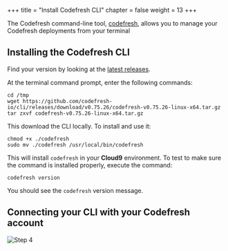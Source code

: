 +++
title = "Install Codefresh CLI"
chapter = false
weight = 13
+++

The Codefresh command-line tool, [codefresh](https://codefresh-io.github.io/cli/), allows you to manage your Codefresh deployments from your terminal

## Installing the Codefresh CLI

Find your version by looking at the [latest releases](https://codefresh-io.github.io/cli/installation/download/).


At the terminal command prompt, enter the following commands:

```
cd /tmp
wget https://github.com/codefresh-io/cli/releases/download/v0.75.26/codefresh-v0.75.26-linux-x64.tar.gz
tar zxvf codefresh-v0.75.26-linux-x64.tar.gz
```

This download the CLI locally. To install and use it:

```
chmod +x ./codefresh
sudo mv ./codefresh /usr/local/bin/codefresh
```

This will install `codefresh` in your **Cloud9** environment. To test to make sure the command is installed properly, execute the command:

```
codefresh version 
```

You should see the `codefresh` version message.

## Connecting your CLI with your Codefresh account

![Step 4](/images/prerequisites/api-token.png)


